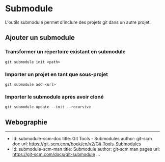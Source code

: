 # Submodule

L'outils submodule permet d'inclure des projets git dans un autre projet.

## Ajouter un submodule

### Transformer un répertoire existant en submodule

    git submodule init <path>

### Importer un projet en tant que sous-projet

    git submodule add <url>

### Importer le submodule après avoir cloné

    git submodule update --init --recursive

## Webographie


---
  - id: submodule-scm-doc
    title: Git Tools - Submodules
    author: git-scm doc
    url: https://git-scm.com/book/en/v2/Git-Tools-Submodules
  - id: submodule-scm-man
    title: Submodule
    author: git-scm man pages
    url: https://git-scm.com/docs/git-submodule
...

